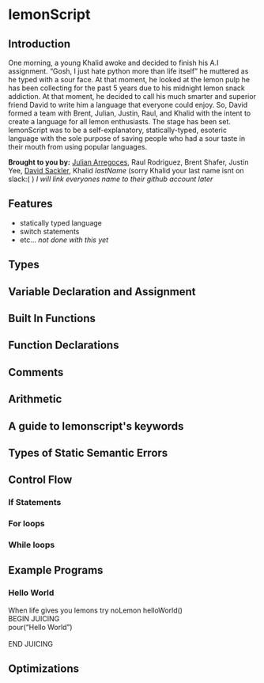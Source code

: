 # lemonScript
## Introduction
One morning, a young Khalid awoke and decided to finish his A.I assignment. “Gosh, I just hate python more than life itself” he muttered as he typed with a sour face. At that moment, he looked at the lemon pulp he has been collecting for the past 5 years due to his midnight lemon snack addiction. At that moment, he decided to call his much smarter and superior friend David to write him a language that everyone could enjoy. So, David formed a team with Brent, Julian, Justin, Raul, and Khalid with the intent to create a language for all lemon enthusiasts.
The stage has been set. lemonScript was to be a self-explanatory, statically-typed, esoteric language with the sole purpose of saving people who had a sour taste in their mouth from using popular languages. 

**Brought to you by:** [Julian Arregoces](https://github.com/Jarregoc), Raul Rodriguez, Brent Shafer, Justin Yee, [David Sackler](https://github.com/Dsackler), Khalid *lastName* (sorry Khalid your last name isnt on slack:( )
*I will link everyones name to their github account later*

## Features
- statically typed language
- switch statements
- etc... *not done with this yet*

## Types

## Variable Declaration and Assignment

## Built In Functions

## Function Declarations

## Comments

## Arithmetic

## A guide to lemonscript's keywords

## Types of Static Semantic Errors

## Control Flow
### If Statements
### For loops
### While loops

## Example Programs
### Hello World
When life gives you lemons try noLemon helloWorld()<br />
BEGIN JUICING<br /> 
	pour(“Hello World”)<br />	
END JUICING<br />


## Optimizations


